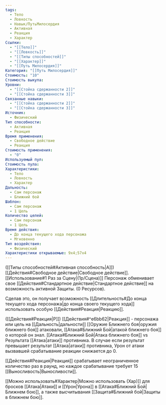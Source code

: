 ```yaml
---
tags:
  - Тело
  - Ловкость
  - Навык/ПутьМилосердия
  - Активная
  - Реакция
  - Характер
Ссылки:
  - "[[Тело]]"
  - "[[Ловкость]]"
  - "[[Типы способностей]]"
  - "[[Характер]]"
  - "[[Путь Милосердия]]"
Категория: "[[Путь Милосердия]]"
Стоимость: "10"
Стоимость выкупа: 
Уровни:
  - "[[Стойка сдержанности 2]]"
  - "[[Стойка сдержанности 3]]"
Связанные навыки:
  - "[[Стойка сдержанности 2]]"
  - "[[Стойка сдержанности 3]]"
Источник:
  - Физический
Тип способности:
  - Активная
  - Реакция
Время применения:
  - Свободное действие
  - Реакция
Стоимость применения:
  - "0"
Используемый пул: 
Стоимость пула: 
Характеристики:
  - Тело
  - Ловкость
  - Характер
Дальность:
  - Сам персонаж
  - Ближний бой
Шаблон:
  - Сам персонаж
  - 1 Цель
Количество целей:
  - Сам персонаж
  - 1 Цель
Время действия:
  - До конца текущего хода персонажа
  - Мгновенно
Тип воздействия:
  - Физический
Характеристики открываемые: 9x4;57x4
---
```

([[Типы способностей#Активная способность|А]]) [[Действия#Свободное действие|Свободное действие]]. [[Использование#1 Раз за Сцену|(1р/Сцена)]]
Персонаж обменивает свое [[Действия#Стандартное действие|Стандартное действие]] на возможность активной Защиты. (0 Ресурсов).

Сделав это, он получает возможность [[Длительность#До конца текущего хода персонажа|до конца своего текущего хода]] использовать особую [[Действия#Реакция|Реакцию]].

([[Действия#Реакция|Р]]) [[Действия#^e6bb62|Реакция]] - персонажа или цель на [[Дальность|дальности]] [[Оружие Ближнего боя|оружия ближнего боя]] атаковали, [[Атака#Ближний Бой|атакой ближнего боя]] о которой он знал. [[Атака#Ближний Бой|Атака ближнего боя]] vs Результата [[Атака|атаки]] противника.  В случае если результат превышает результат [[Атака|атаки]] противника, Урон от атаки вызвавшей срабатывание реакции снижается до 0.

[[Действия#Реакция|Реакция]] срабатывает неограниченное количество раз в раунд, но каждое срабатывание требует 15 [[Выносливость|Выносливости]]. 

[[Можно использовать#Характер|Можно использовать (Хар)]] для бросков [[Атака|Атаки]] и [[Урон|Урона]] в [[Атака#Ближний Бой|Ближнем бою]], а также высчитывания [[Защита#Ближний бой|Защиты в ближнем бою]].

 